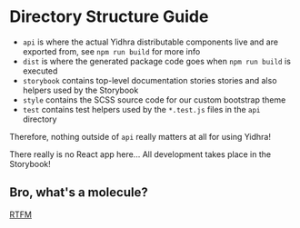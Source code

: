 # Directory Structure Guide

- `api` is where the actual Yidhra distributable components live and are exported from, see `npm run build` for more info
- `dist` is where the generated package code goes when `npm run build` is executed 
- `storybook` contains top-level documentation stories stories and also helpers used by the Storybook
- `style` contains the SCSS source code for our custom bootstrap theme
- `test` contains test helpers used by the `*.test.js` files in the `api` directory

Therefore, nothing outside of `api` really matters at all for using Yidhra!

There really is no React app here... All development takes place in the Storybook!

## Bro, what's a molecule?

[RTFM](http://atomicdesign.bradfrost.com/)
